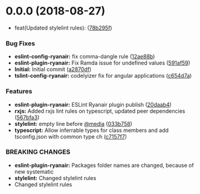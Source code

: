 <a name="0.0.0"></a>
# 0.0.0 (2018-08-27)


* feat(Updated stylelint rules): ([78b295f](https://github.com/Ryanair/linters/commit/78b295f))


### Bug Fixes

* **eslint-config-ryanair:** fix comma-dangle rule ([12ae88b](https://github.com/Ryanair/linters/commit/12ae88b))
* **eslint-plugin-ryanair:** Fix Ramda issue for undefined values ([591af59](https://github.com/Ryanair/linters/commit/591af59))
* **Initial:** Initial commit ([a2870df](https://github.com/Ryanair/linters/commit/a2870df))
* **tslint-config-ryanair:** codelyizer fix for angular applications ([c654d7a](https://github.com/Ryanair/linters/commit/c654d7a))


### Features

* **eslint-plugin-ryanair:** ESLint Ryanair plugin publish ([20daab4](https://github.com/Ryanair/linters/commit/20daab4))
* **rxjs:** Added rxjs lint rules on typescript, updated peer dependencies ([567bfa3](https://github.com/Ryanair/linters/commit/567bfa3))
* **stylelint:** empty line before [@media](https://github.com/media) ([033b758](https://github.com/Ryanair/linters/commit/033b758))
* **typescript:** Allow inferrable types for class members and add tsconfig.json with common type ch ([c7157f7](https://github.com/Ryanair/linters/commit/c7157f7))


### BREAKING CHANGES

* **eslint-plugin-ryanair:** Packages folder names are changed, because of new systematic
* **stylelint:** Changed stylelint rules
* Changed stylelint rules



